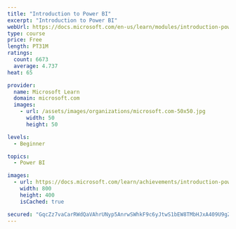 ```yaml
---
title: "Introduction to Power BI"
excerpt: "Introduction to Power BI"
webUrl: https://docs.microsoft.com/en-us/learn/modules/introduction-power-bi/
type: course
price: Free
length: PT31M
ratings:
  count: 6673
  average: 4.737
heat: 65

provider:
  name: Microsoft Learn
  domain: microsoft.com
  images:
    - url: /assets/images/organizations/microsoft.com-50x50.jpg
      width: 50
      height: 50

levels:
  - Beginner

topics:
  - Power BI

images:
  - url: https://docs.microsoft.com/learn/achievements/introduction-power-bi-social.png
    width: 800
    height: 400
    isCached: true

secured: "GqcZz7vaCarRWdQaVAhrUNyp5AnrwSWhkF9c6yJtwS1bEW8TMbHJxA409U9gZvTCwFQ7bisT04OJNGugnl/bytvHPg0ESfdizv1pO+jBodOsLpT/CFRWhe4FhSq0F6gmB4tah4h4osw4a64mJpu8UHRkGcStwWY3tY+WuHelZiKVP5iff5OAKQzmbuK0CCZMLCQC6Q/VPDCrP6+RM3ghSx/VFznkpkNKlQs/2aStUiiv0RbINqBjASghMuXGtT580xfsi6WdMue5D6O6iPZX+l/JmiiP2v66OqGhite5hMP1nQToXye2nVMZKWltGwS2N63mbU7qxKRHHB/NahX3IELMdDVB8ZhIb+2WCBx17fasmRTEAeadeaHV6RsAcf/g3j+j19yOYOKjdvVPReTxcy6YVHoy1R7zDkEV8MS3Oh8=;ubQDX8A0Z0S6Sya/7ebiYw=="
---
```


